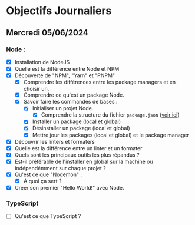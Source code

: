 # Objectifs Journaliers

## Mercredi 05/06/2024

### Node :

- [x] Installation de NodeJS
- [x] Quelle est la différence entre Node et NPM
- [x] Découverte de "NPM", "Yarn" et "PNPM"
  - [x] Comprendre les différences entre les package managers et en choisir un.
  - [x] Comprendre ce qu'est un package Node.
  - [x] Savoir faire les commandes de bases :
    - [x] Initialiser un projet Node.
      - [x] Comprendre la structure du fichier `package.json` ([voir ici](https://docs.npmjs.com/cli/v10/configuring-npm/package-json))
    - [x] Installer un package (local et global)
    - [x] Désinstaller un package (local et global)
    - [x] Mettre jour les packages (local et global) et le package manager
- [x] Découvrir les linters et formaters <!--les linter vienne relever des erreur dans le code telle que les convetion/best practice/pb de style alors que le formateur restructure automatiquement le code-->
- [x] Quelle est la différence entre un linter et un formater
- [x] Quels sont les principaux outils les plus répandus ?
- [x] Est-il préférable de l'installer en global sur la machine ou indépendémment sur chaque projet ?<!--il est préferable de le metre ne local-->
- [x] Qu'est ce que "Nodemon" :<!--nodemon est lequivalent pour node de --watch dans sass-->
  - [x] À quoi ça sert ?
- [x] Créer son premier "Hello World!" avec Node.

### TypeScript

- [ ] Qu'est ce que TypeScript ?